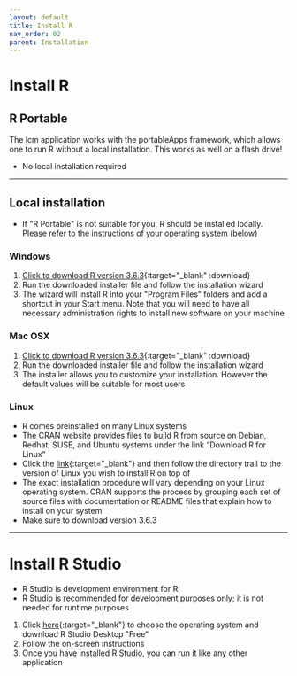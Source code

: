 ```yaml
---
layout: default
title: Install R
nav_order: 02
parent: Installation
---
```


# Install R
## R Portable
The lcm application works with the portableApps framework, which allows one to run R without a local installation. This works as well on a flash drive!
- No local installation required

<hr>

## Local installation
- If "R Portable" is not suitable for you, R should be installed locally. Please refer to the instructions of your operating system (below)

### Windows

1. [Click to download R version 3.6.3](https://cran.r-project.org/bin/windows/base/old/3.6.3/R-3.6.3-win.exe){:target="_blank" :download}
1. Run the downloaded installer file and follow the installation wizard
1. The wizard will install R into your "Program Files" folders and add a shortcut in your Start menu. Note that you will need to have all necessary administration rights to install new software on your machine

### Mac OSX
1. [Click to download R version 3.6.3](https://cran.r-project.org/bin/macosx/R-4.0.2.pkg){:target="_blank" :download}
1. Run the downloaded installer file and follow the installation wizard
1. The installer allows you to customize your installation. However the default values will be suitable for most users

### Linux
- R comes preinstalled on many Linux systems
- The CRAN website provides files to build R from source on Debian, Redhat, SUSE, and Ubuntu systems under the link “Download R for Linux”
- Click the [link](https://cran.r-project.org/bin/linux/){:target="_blank"} and then follow the directory trail to the version of Linux you wish to install R on top of
- The exact installation procedure will vary depending on your Linux operating system. CRAN supports the process by grouping each set of source files with documentation or README files that explain how to install on your system
- Make sure to download version 3.6.3

<hr>

# Install R Studio
- R Studio is development environment for R
- R Studio is recommended for development purposes only; it is not needed for runtime purposes

1. Click [here](https://rstudio.com/products/rstudio/download/){:target="_blank"} to choose the operating system and download R Studio Desktop "Free"
1. Follow the on-screen instructions
1. Once you have installed R Studio, you can run it like any other application
